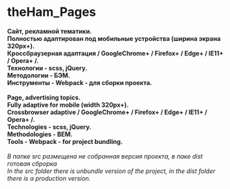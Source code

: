 # theHam_Pages
<strong>
Сайт, рекламной тематики. <br/>
Полностью адаптирован под мобильные устройства (ширина экрана 320px+). <br/>
Кроссбраузерная адаптация / GoogleChrome+ / Firefox+ / Edge+ / IE11+ / Opera+ /. <br/>
Технологии - scss, jQuery.<br/>
Методологии - БЭМ. <br/>
Инструменты - Webpack - для сборки проекта. <br/>
<br/>
Page, advertising topics. <br/>
Fully adaptive for mobile (width 320px+). <br/>
Crossbrowser adaptive / GoogleChrome+ / Firefox+ / Edge+ / IE11+ / Opera+ /. <br/>
Technologies - scss, jQuery. <br/> 
Methodologies - BEM. <br/>
Tools - Webpack - for project bundling. <br/>
</strong>
<br/>
<em>В папке src размещена не собранная версия проекта, в паке dist готовая сброрка</em>
<br/>
<em>In the src folder there is unbundle version of the project, in the dist folder there is a production version.<em/>
